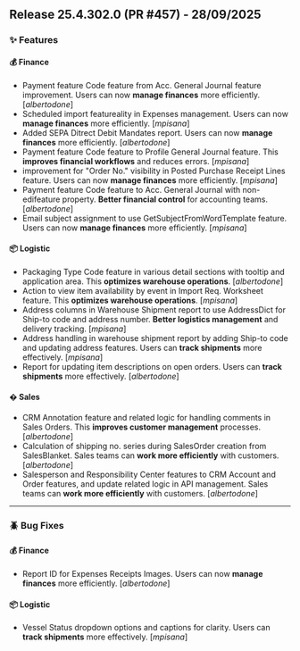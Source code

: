## Release 25.4.302.0 (PR #457) - 28/09/2025
### ✨ Features

#### 💰 Finance
  * Payment feature Code feature from Acc. General Journal feature improvement. Users can now **manage finances** more efficiently. [*albertodone*]
  * Scheduled import featureality in Expenses management. Users can now **manage finances** more efficiently. [*mpisana*]
  * Added SEPA Ditrect Debit Mandates report. Users can now **manage finances** more efficiently. [*albertodone*]
  * Payment feature Code feature to Profile General Journal feature. This **improves financial workflows** and reduces errors. [*mpisana*]
  * improvement for "Order No." visibility in Posted Purchase Receipt Lines feature. Users can now **manage finances** more efficiently. [*mpisana*]
  * Payment feature Code feature to Acc. General Journal with non-edifeature property. **Better financial control** for accounting teams. [*albertodone*]
  * Email subject assignment to use GetSubjectFromWordTemplate feature. Users can now **manage finances** more efficiently. [*mpisana*]

#### 📦 Logistic
  * Packaging Type Code feature in various detail sections with tooltip and application area. This **optimizes warehouse operations**. [*albertodone*]
  * Action to view item availability by event in Import Req. Worksheet feature. This **optimizes warehouse operations**. [*mpisana*]
  * Address columns in Warehouse Shipment report to use AddressDict for Ship-to code and address number. **Better logistics management** and delivery tracking. [*mpisana*]
  * Address handling in warehouse shipment report by adding Ship-to code and updating address features. Users can **track shipments** more effectively. [*mpisana*]
  * Report for updating item descriptions on open orders. Users can **track shipments** more effectively. [*albertodone*]

#### �️ Sales
  * CRM Annotation feature and related logic for handling comments in Sales Orders. This **improves customer management** processes. [*albertodone*]
  * Calculation of shipping no. series during SalesOrder creation from SalesBlanket. Sales teams can **work more efficiently** with customers. [*albertodone*]
  * Salesperson and Responsibility Center features to CRM Account and Order features, and update related logic in API management. Sales teams can **work more efficiently** with customers. [*albertodone*]

---
### 🪲 Bug Fixes

#### 💰 Finance
  * Report ID for Expenses Receipts Images. Users can now **manage finances** more efficiently. [*albertodone*]

#### 📦 Logistic
  * Vessel Status dropdown options and captions for clarity. Users can **track shipments** more effectively. [*mpisana*]

